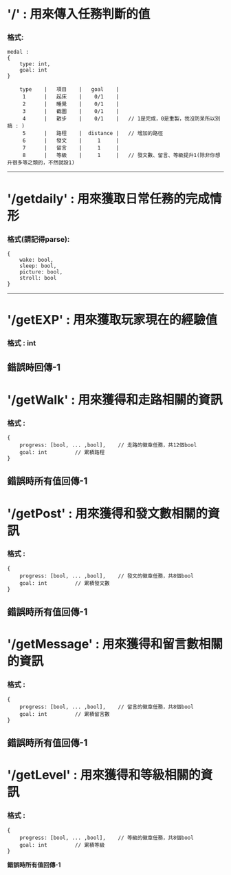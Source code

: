 # '/' : 用來傳入任務判斷的值
### 格式:
```
medal : 
{
    type: int,
    goal: int
}

    type    |   項目    |   goal    |
     1      |   起床    |    0/1    |
     2      |   睡覺    |    0/1    |
     3      |   截圖    |    0/1    |
     4      |   散步    |    0/1    |   // 1是完成，0是重製，我沒防呆所以別搞 : )
     5      |   路程    |  distance |   // 增加的路徑
     6      |   發文    |     1     |
     7      |   留言    |     1     |
     8      |   等級    |     1     |   // 發文數、留言、等級提升1(除非你想升很多等之類的，不然就設1)
 ```
---
# '/getdaily' : 用來獲取日常任務的完成情形
### 格式(請記得parse):
```
{
    wake: bool,
    sleep: bool,
    picture: bool,
    stroll: bool
}
```
---
# '/getEXP' : 用來獲取玩家現在的經驗值
### 格式 : int
**錯誤時回傳-1**
---
# '/getWalk' : 用來獲得和走路相關的資訊
### 格式 : 
```
{
    progress: [bool, ... ,bool],    // 走路的徽章任務，共12個bool
    goal: int         // 累積路程
}
```
**錯誤時所有值回傳-1**
---
# '/getPost' : 用來獲得和發文數相關的資訊
### 格式 : 
```
{
    progress: [bool, ... ,bool],    // 發文的徽章任務，共8個bool
    goal: int         // 累積發文數
}
```
**錯誤時所有值回傳-1**
---
# '/getMessage' : 用來獲得和留言數相關的資訊
### 格式 : 
```
{
    progress: [bool, ... ,bool],    // 留言的徽章任務，共8個bool
    goal: int         // 累積留言數
}
```
**錯誤時所有值回傳-1**
---
# '/getLevel' : 用來獲得和等級相關的資訊
### 格式 : 
```
{
    progress: [bool, ... ,bool],    // 等級的徽章任務，共8個bool
    goal: int         // 累積等級
}
```
**錯誤時所有值回傳-1**
